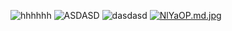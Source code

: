 ![hhhhhh](https://github.com/Drinktoomuchsks/testing-testing/blob/master/CAA.jpg)
![ASDASD](https://raw.githubusercontent.com/Drinktoomuchsks/testing-testing/master/BCA.jpg)
![dasdasd](https://imgchr.com/i/NlYaOP)
[![NlYaOP.md.jpg](https://s1.ax1x.com/2020/06/20/NlYaOP.md.jpg)](https://imgchr.com/i/NlYaOP)
